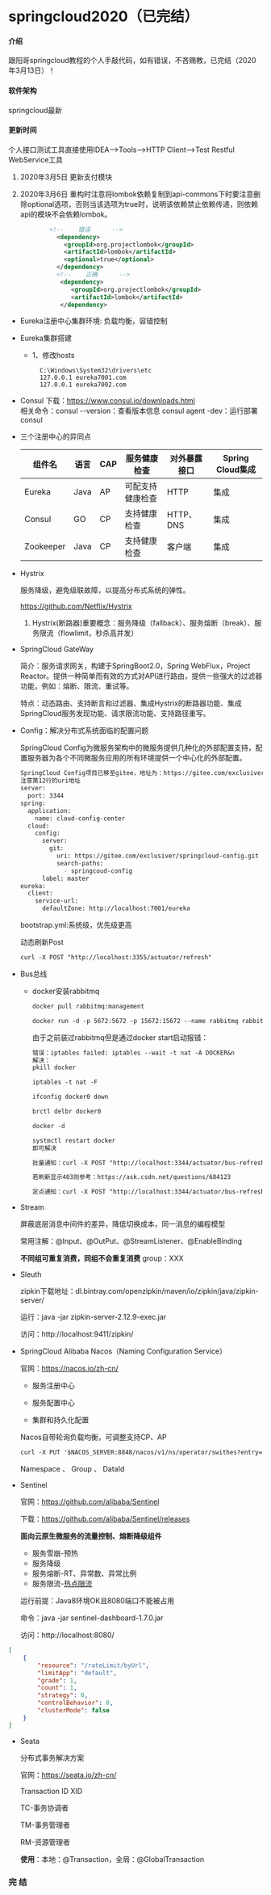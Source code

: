 # springcloud2020（已完结）

#### 介绍
跟阳哥springcloud教程的个人手敲代码，如有错误，不吝赐教，已完结（2020年3月13日）！

#### 软件架构
springcloud最新


#### 更新时间

个人接口测试工具直接使用IDEA-->Tools-->HTTP Client-->Test Restful WebService工具

1.  2020年3月5日 更新支付模块

2.  2020年3月6日 重构时注意将lombok依赖复制到api-commons下时要注意删除optional选项，否则当该选项为true时，说明该依赖禁止依赖传递，则依赖api的模块不会依赖lombok。
    ```xml
            <!--    错误      -->
              <dependency>
                <groupId>org.projectlombok</groupId>
                <artifactId>lombok</artifactId>
                <optional>true</optional>
              </dependency>
              <!--    正确      -->
               <dependency>
                  <groupId>org.projectlombok</groupId>
                  <artifactId>lombok</artifactId>
               </dependency>
    ```

- Eureka注册中心集群环境: 负载均衡，容错控制

- Eureka集群搭建
    - 1、修改hosts
      ```
        C:\Windows\System32\drivers\etc 
        127.0.0.1 eureka7001.com
        127.0.0.1 eureka7002.com
      ```
    
- Consul 下载：https://www.consul.io/downloads.html      
 相关命令：consul --version：查看版本信息
          consul agent -dev：运行部署consul
   
- 三个注册中心的异同点
  
    | 组件名    | 语言 | CAP  | 服务健康检查     | 对外暴露接口 | Spring  Cloud集成 |
    | --------- | ---- | ---- | ---------------- | ------------ | ----------------- |
    | Eureka    | Java | AP   | 可配支持健康检查 | HTTP         | 集成              |
    | Consul    | GO   | CP   | 支持健康检查     | HTTP、DNS    | 集成              |
    | Zookeeper | Java | CP   | 支持健康检查     | 客户端       | 集成              |
    
- Hystrix

  服务降级，避免级联故障，以提高分布式系统的弹性。

  https://github.com/Netflix/Hystrix

  1. Hystrix(断路器)重要概念：服务降级（fallback）、服务熔断（break）、服务限流（flowlimit，秒杀高并发）

- SpringCloud GateWay

  简介：服务请求网关，构建于SpringBoot2.0，Spring WebFlux，Project Reactor。提供一种简单而有效的方式对API进行路由，提供一些强大的过滤器功能，例如：熔断、限流、重试等。

  特点：动态路由、支持断言和过滤器、集成Hystrix的断路器功能、集成SpringCloud服务发现功能、请求限流功能、支持路径重写。

- Config：解决分布式系统面临的配置问题

    SpringCloud Config为微服务架构中的微服务提供几种化的外部配置支持，配置服务器为各个不同微服务应用的所有环境提供一个中心化的外部配置。

    ```markdown
    SpringCloud Config项目已移至gitee，地址为：https://gitee.com/exclusiver/springcloud-config，由于gitee未配置ssh环境，故ConfigCenterMain3344项目的yml配置文件需修改为：
    注意第12行的uri地址
    server:
      port: 3344
    spring:
      application:
        name: cloud-config-center
      cloud:
        config:
          server:
            git:
              uri: https://gitee.com/exclusiver/springcloud-config.git
              search-paths:
                - springcoud-config
          label: master
    eureka:
      client:
        service-url:
          defaultZone: http://localhost:7001/eureka
    ```

    

    bootstrap.yml:系统级，优先级更高

    

    动态刷新Post

    ```markdown
    curl -X POST "http://localhost:3355/actuator/refresh"
    ```

    

- Bus总线

    - docker安装rabbitmq

        ```markdown
        docker pull rabbitmq:management
        
        docker run -d -p 5672:5672 -p 15672:15672 --name rabbitmq rabbitmq:management
        ```

        由于之前装过rabbitmq但是通过docker start启动报错：

        ```markdown
        错误：iptables failed: iptables --wait -t nat -A DOCKER&n
        解决：
        pkill docker 
        
        iptables -t nat -F 
        
        ifconfig docker0 down 
        
        brctl delbr docker0 
        
        docker -d 
        
        systmctl restart docker
        即可解决
        ```

        ```markdown
        批量通知：curl -X POST "http://localhost:3344/actuator/bus-refresh"
        
        若刷新显示403则参考：https://ask.csdn.net/questions/684123
        
        定点通知：curl -X POST "http://localhost:3344/actuator/bus-refresh/config-client:3355"
        ```

        

- Stream

    屏蔽底层消息中间件的差异，降低切换成本，同一消息的编程模型

    常用注解：@Input、@OutPut、@StreamListener、@EnableBinding

    **不同组可重复消费，同组不会重复消费** group：XXX

    

- Sleuth

    zipkin下载地址：dl.bintray.com/openzipkin/maven/io/zipkin/java/zipkin-server/

    运行：java -jar zipkin-server-2.12.9-exec.jar

    访问：http://localhost:9411/zipkin/

- SpringCloud Alibaba Nacos（Naming Configuration Service）

    官网：https://nacos.io/zh-cn/

    - 服务注册中心

    - 服务配置中心

    - 集群和持久化配置
    
    Nacos自带轮询负载均衡，可调整支持CP、AP
    
    ```markdown
    curl -X PUT '$NACOS_SERVER:8848/nacos/v1/ns/operator/swithes?entry=serverMode&value=CP'
    ```
    
    Namespace 、 Group 、 DataId
    
- Sentinel

    官网：https://github.com/alibaba/Sentinel

    下载：https://github.com/alibaba/Sentinel/releases

    **面向云原生微服务的流量控制、熔断降级组件**

    - 服务雪崩-预热
    - 服务降级
    - 服务熔断-RT、异常数、异常比例
    - 服务限流-[热点限流](https://github.com/alibaba/Sentinel/wiki/%E7%83%AD%E7%82%B9%E5%8F%82%E6%95%B0%E9%99%90%E6%B5%81)

    运行前提：Java8环境OK且8080端口不能被占用

    命令：java -jar sentinel-dashboard-1.7.0.jar

    访问：http://localhost:8080/

```json
[
    {
        "resource": "/rateLimit/byUrl",
        "limitApp": "default",
        "grade": 1,
        "count": 1,
        "strategy": 0,
        "controlBehavior": 0,
        "clusterMode": false
    }
]
```

- Seata

  分布式事务解决方案

  官网：https://seata.io/zh-cn/

  Transaction ID XID

  TC-事务协调者

  TM-事务管理者

  RM-资源管理者

  **使用**：本地：@Transaction，全局：@GlobalTransaction

### 完 结

